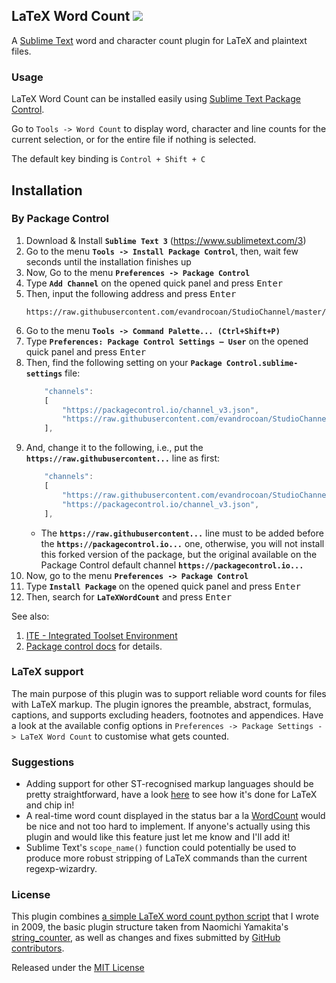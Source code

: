## LaTeX Word Count <a href="https://packagecontrol.io/packages/LaTeX%20Word%20Count"><img src="https://packagecontrol.herokuapp.com/downloads/LaTeX%20Word%20Count.png"></a>

A [Sublime Text](https://www.sublimetext.com) word and character count plugin for LaTeX and plaintext files.

### Usage

LaTeX Word Count can be installed easily using [Sublime Text Package Control](https://packagecontrol.io/).

Go to `Tools -> Word Count` to display word, character and line counts for the current selection, or for the entire file if nothing is selected.

The default key binding is `Control + Shift + C`


## Installation

### By Package Control

1. Download & Install **`Sublime Text 3`** (https://www.sublimetext.com/3)
1. Go to the menu **`Tools -> Install Package Control`**, then,
   wait few seconds until the installation finishes up
1. Now,
   Go to the menu **`Preferences -> Package Control`**
1. Type **`Add Channel`** on the opened quick panel and press <kbd>Enter</kbd>
1. Then,
   input the following address and press <kbd>Enter</kbd>
   ```
   https://raw.githubusercontent.com/evandrocoan/StudioChannel/master/channel.json
   ```
1. Go to the menu **`Tools -> Command Palette...
   (Ctrl+Shift+P)`**
1. Type **`Preferences:
   Package Control Settings – User`** on the opened quick panel and press <kbd>Enter</kbd>
1. Then,
   find the following setting on your **`Package Control.sublime-settings`** file:
   ```js
       "channels":
       [
           "https://packagecontrol.io/channel_v3.json",
           "https://raw.githubusercontent.com/evandrocoan/StudioChannel/master/channel.json",
       ],
   ```
1. And,
   change it to the following, i.e.,
   put the **`https://raw.githubusercontent...`** line as first:
   ```js
       "channels":
       [
           "https://raw.githubusercontent.com/evandrocoan/StudioChannel/master/channel.json",
           "https://packagecontrol.io/channel_v3.json",
       ],
   ```
   * The **`https://raw.githubusercontent...`** line must to be added before the **`https://packagecontrol.io...`** one, otherwise,
     you will not install this forked version of the package,
     but the original available on the Package Control default channel **`https://packagecontrol.io...`**
1. Now,
   go to the menu **`Preferences -> Package Control`**
1. Type **`Install Package`** on the opened quick panel and press <kbd>Enter</kbd>
1. Then,
search for **`LaTeXWordCount`** and press <kbd>Enter</kbd>

See also:

1. [ITE - Integrated Toolset Environment](https://github.com/evandrocoan/ITE)
1. [Package control docs](https://packagecontrol.io/docs/usage) for details.


### LaTeX support

The main purpose of this plugin was to support reliable word counts for files with LaTeX markup. The plugin ignores the preamble, abstract, formulas, captions, and supports excluding headers, footnotes and appendices. Have a look at the available config options in `Preferences -> Package Settings -> LaTeX Word Count` to customise what gets counted.

### Suggestions

- Adding support for other ST-recognised markup languages should be pretty straightforward, have a look [here](https://github.com/kevinstadler/SublimeLaTeXWordCount/blob/master/WordCount.py#L64) to see how it's done for LaTeX and chip in!
- A real-time word count displayed in the status bar a la [WordCount](https://github.com/titoBouzout/WordCount) would be nice and not too hard to implement. If anyone's actually using this plugin and would like this feature just let me know and I'll add it!
- Sublime Text's `scope_name()` function could potentially be used to produce more robust stripping of LaTeX commands than the current regexp-wizardry.

### License

This plugin combines [a simple LaTeX word count python script](https://github.com/kevinstadler/bash-scripts/blob/master/wclatex) that I wrote in 2009, the basic plugin structure taken from Naomichi Yamakita's [string_counter](https://github.com/naomichi-y/string_counter), as well as changes and fixes submitted by [GitHub contributors](https://github.com/kevinstadler/SublimeLaTeXWordCount/graphs/contributors).

Released under the [MIT License](http://opensource.org/licenses/MIT)
